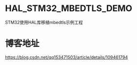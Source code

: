 # HAL_STM32_MBEDTLS_DEMO
STM32使用HAL库移植mbedtls示例工程

# 博客地址
https://blog.csdn.net/qq153471503/article/details/109461794
